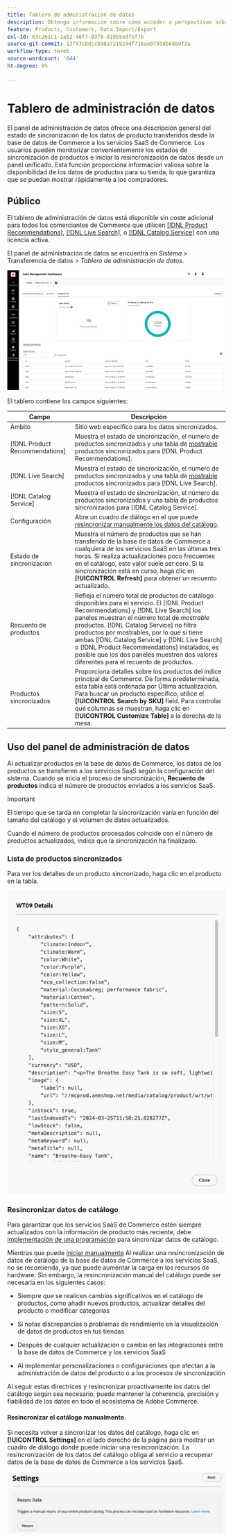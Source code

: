 ```yaml
---
title: Tablero de administración de datos
description: Obtenga información sobre cómo acceder a perspectivas sobre flujos de datos para [!DNL Catalog Service], [!DNL Live Search], y [!DNL Product Recommendation]s.
feature: Products, Customers, Data Import/Export
exl-id: 63c261c1-1a52-46f7-93f8-81055edf1f7b
source-git-commit: 13f47c8dccb98a721924df716ae0793db6889f3a
workflow-type: tm+mt
source-wordcount: '644'
ht-degree: 0%

---
```


# Tablero de administración de datos

El panel de administración de datos ofrece una descripción general del estado de sincronización de los datos de producto transferidos desde la base de datos de Commerce a los servicios SaaS de Commerce. Los usuarios pueden monitorizar convenientemente los estados de sincronización de productos e iniciar la resincronización de datos desde un panel unificado. Esta función proporciona información valiosa sobre la disponibilidad de los datos de productos para su tienda, lo que garantiza que se puedan mostrar rápidamente a los compradores.

## Público

El tablero de administración de datos está disponible sin coste adicional para todos los comerciantes de Commerce que utilicen [[!DNL Product Recommendations]](https://experienceleague.adobe.com/en/docs/commerce-merchant-services/product-recommendations/guide-overview), [[!DNL Live Search]](https://experienceleague.adobe.com/en/docs/commerce-merchant-services/live-search/guide-overview), o [[!DNL Catalog Service]](https://experienceleague.adobe.com/en/docs/commerce-merchant-services/catalog-service/guide-overview) con una licencia activa.

El panel de administración de datos se encuentra en *Sistema* > Transferencia de datos > *Tablero de administración de datos*.

![Tablero de administración de datos](assets/data-management-dashboard.png)

El tablero contiene los campos siguientes:

| Campo | Descripción |
|--- |--- |
| Ámbito | Sitio web específico para los datos sincronizados. |
| [!DNL Product Recommendations] | Muestra el estado de sincronización, el número de productos sincronizados y una tabla de [mostrable](https://experienceleague.adobe.com/en/docs/commerce-admin/config/catalog/inventory#stock-options) productos sincronizados para [!DNL Product Recommendations]. |
| [!DNL Live Search] | Muestra el estado de sincronización, el número de productos sincronizados y una tabla de [mostrable](https://experienceleague.adobe.com/en/docs/commerce-admin/config/catalog/inventory#stock-options) productos sincronizados para [!DNL Live Search]. |
| [!DNL Catalog Service] | Muestra el estado de sincronización, el número de productos sincronizados y una tabla de productos sincronizados para [!DNL Catalog Service]. |
| Configuración | Abre un cuadro de diálogo en el que puede [resincronizar manualmente los datos del catálogo](#resync-catalog-data). |
| Estado de sincronización | Muestra el número de productos que se han transferido de la base de datos de Commerce a cualquiera de los servicios SaaS en las últimas tres horas. Si realiza actualizaciones poco frecuentes en el catálogo, este valor suele ser cero. Si la sincronización está en curso, haga clic en **[!UICONTROL Refresh]** para obtener un recuento actualizado. |
| Recuento de productos | Refleja el número total de productos de catálogo disponibles para el servicio. El [!DNL Product Recommendations] y [!DNL Live Search] los paneles muestran el número total de _mostrable_ productos. [!DNL Catalog Service] no filtra productos por mostrables, por lo que si tiene ambas [!DNL Catalog Service] y [!DNL Live Search] o [!DNL Product Recommendations] instalados, es posible que los dos paneles muestren dos valores diferentes para el recuento de productos. |
| Productos sincronizados | Proporciona detalles sobre los productos del índice principal de Commerce. De forma predeterminada, esta tabla está ordenada por Última actualización. Para buscar un producto específico, utilice el **[!UICONTROL Search by SKU]** field. Para controlar qué columnas se muestran, haga clic en **[!UICONTROL Customize Table]** a la derecha de la mesa. |

## Uso del panel de administración de datos

Al actualizar productos en la base de datos de Commerce, los datos de los productos se transfieren a los servicios SaaS según la configuración del sistema. Cuando se inicia el proceso de sincronización, **Recuento de productos** indica el número de productos enviados a los servicios SaaS.

>[!IMPORTANT]
>
>El tiempo que se tarda en completar la sincronización varía en función del tamaño del catálogo y el volumen de datos actualizados.

Cuando el número de productos procesados coincide con el número de productos actualizados, indica que la sincronización ha finalizado.

### Lista de productos sincronizados

Para ver los detalles de un producto sincronizado, haga clic en el producto en la tabla.

![Detalles del producto sincronizado](assets/sync-product-detail.png)

### Resincronizar datos de catálogo

Para garantizar que los servicios SaaS de Commerce estén siempre actualizados con la información de producto más reciente, debe [implementación de una programación](https://experienceleague.adobe.com/en/docs/commerce-operations/configuration-guide/cli/manage-indexers#reindex) para sincronizar datos de catálogo.

Mientras que puede [iniciar manualmente](#manually-resync-catalog) Al realizar una resincronización de datos de catálogo de la base de datos de Commerce a los servicios SaaS, no se recomienda, ya que puede aumentar la carga en los recursos de hardware. Sin embargo, la resincronización manual del catálogo puede ser necesaria en los siguientes casos:

- Siempre que se realicen cambios significativos en el catálogo de productos, como añadir nuevos productos, actualizar detalles del producto o modificar categorías

- Si notas discrepancias o problemas de rendimiento en la visualización de datos de productos en tus tiendas

- Después de cualquier actualización o cambio en las integraciones entre la base de datos de Commerce y los servicios SaaS

- Al implementar personalizaciones o configuraciones que afectan a la administración de datos del producto o a los procesos de sincronización

Al seguir estas directrices y resincronizar proactivamente los datos del catálogo según sea necesario, puede mantener la coherencia, precisión y fiabilidad de los datos en todo el ecosistema de Adobe Commerce.

#### Resincronizar el catálogo manualmente

Si necesita volver a sincronizar los datos del catálogo, haga clic en **[!UICONTROL Settings]** en el lado derecho de la página para mostrar un cuadro de diálogo donde puede iniciar una resincronización. La resincronización de los datos del catálogo obliga al servicio a recuperar datos de la base de datos de Commerce a los servicios SaaS.

![Sincronizar productos manualmente](assets/resync-data.png)

